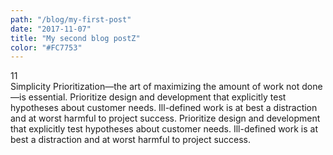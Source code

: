 ```yaml
---
path: "/blog/my-first-post"
date: "2017-11-07"
title: "My second blog postZ"
color: "#FC7753"
---
```

<div class="number">11</div>
<span class="copy-old">Simplicity</span>
<span class="copy-new">Prioritization</span>—the art of maximizing the amount of work not done—is essential.
	Prioritize design and development that explicitly test hypotheses about customer needs. Ill-defined work is at best a distraction and at worst harmful to project success.
	<span class="copy-new"> Prioritize design and development that explicitly 			test hypotheses about customer needs. Ill-defined 			work is at best a distraction and at worst harmful to project success.</span>
